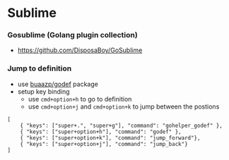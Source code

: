 # Sublime

### Gosublime (Golang plugin collection)
- https://github.com/DisposaBoy/GoSublime

### Jump to definition
- use [buaazp/godef](https://github.com/buaazp/Godef) package
- setup key binding
    - use `cmd+option+h` to go to definition
    - use `cmd+option+j` and `cmd+option+k` to jump between the postions 

```
[
    { "keys": ["super+.", "super+g"], "command": "gohelper_godef" },
    { "keys": ["super+option+h"], "command": "godef" },
    { "keys": ["super+option+k"], "command": "jump_forward"},
    { "keys": ["super+option+j"], "command": "jump_back"}
]
```